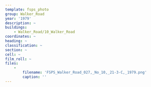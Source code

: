 ```yaml
---
template: fsps_photo
group: Walker_Road
year: '1979'
description: ~
buildings:
    - Walker_Road/10_Walker_Road
coordinates: ~
heading: ~
classification: ~
section: ~
cell: ~
film_roll: ~
files:
    -
        filename: 'FSPS_Walker_Road_027,_No_10,_21-3-C,_1979.png'
        caption: ''
---
```

